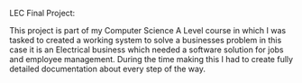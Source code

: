 LEC Final Project:

This project is part of my Computer Science A Level course in which I was tasked to created a working system to solve a businesses problem in this case it is an Electrical business which needed a software solution for jobs and employee management. 
During the time making this I had to create fully detailed documentation about every step of the way.
